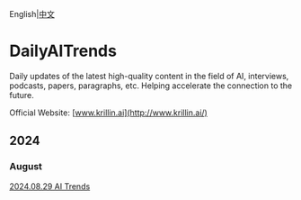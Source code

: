 
English|[中文](https://github.com/krillinai/DailyAITrends/blob/main/README.zh-CN.md)

# DailyAITrends

Daily updates of the latest high-quality content in the field of AI, interviews, podcasts, papers, paragraphs, etc. Helping accelerate the connection to the future.

Official Website:  [www.krillin.ai](http://www.krillin.ai/)

## 2024

### August

[2024.08.29 AI Trends](https://github.com/krillinai/DailyAITrends/blob/main/2024.08.29%20AI%20Trends.md)
